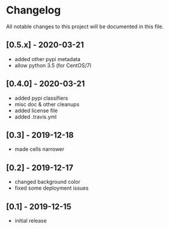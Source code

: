 # Changelog

All notable changes to this project will be documented in this file.

## [0.5.x] - 2020-03-21
- added other pypi metadata
- allow python 3.5 (for CentOS/7)

## [0.4.0] - 2020-03-21
- added pypi classifiers
- misc doc & other cleanups
- added license file
- added .travis.yml

## [0.3] - 2019-12-18
- made cells narrower

## [0.2] - 2019-12-17
- changed background color
- fixed some deployment issues

## [0.1] - 2019-12-15
- initial release
